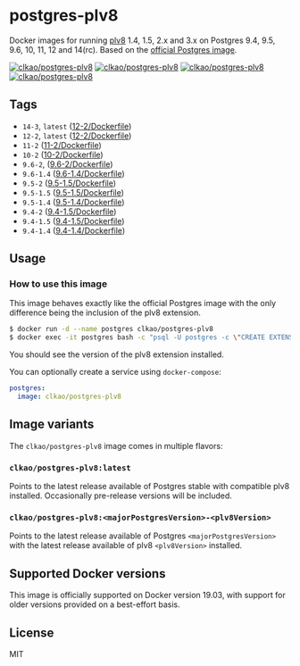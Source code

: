 # postgres-plv8

Docker images for running [plv8](https://github.com/plv8/plv8) 1.4, 1.5, 2.x and 3.x on Postgres 9.4, 9.5, 9.6, 10, 11, 12 and 14(rc). Based on the [official Postgres image](http://registry.hub.docker.com/_/postgres/).

[![clkao/postgres-plv8][docker-pulls-image]][docker-hub-url] [![clkao/postgres-plv8][docker-stars-image]][docker-hub-url] [![clkao/postgres-plv8][docker-size-image]][docker-hub-url] [![clkao/postgres-plv8][docker-layers-image]][docker-hub-url]

## Tags

- `14-3`, `latest` ([12-2/Dockerfile](https://github.com/clkao/docker-postgres-plv8/blob/master/14-3/Dockerfile))
- `12-2`, `latest` ([12-2/Dockerfile](https://github.com/clkao/docker-postgres-plv8/blob/master/12-2/Dockerfile))
- `11-2` ([11-2/Dockerfile](https://github.com/clkao/docker-postgres-plv8/blob/master/11-2/Dockerfile))
- `10-2` ([10-2/Dockerfile](https://github.com/clkao/docker-postgres-plv8/blob/master/10-2/Dockerfile))
- `9.6-2`, ([9.6-2/Dockerfile](https://github.com/clkao/docker-postgres-plv8/blob/master/9.6-2/Dockerfile))
- `9.6-1.4` ([9.6-1.4/Dockerfile](https://github.com/clkao/docker-postgres-plv8/blob/master/9.6-1.4/Dockerfile))
- `9.5-2` ([9.5-1.5/Dockerfile](https://github.com/clkao/docker-postgres-plv8/blob/master/9.5-2/Dockerfile))
- `9.5-1.5` ([9.5-1.5/Dockerfile](https://github.com/clkao/docker-postgres-plv8/blob/master/9.5-1.5/Dockerfile))
- `9.5-1.4` ([9.5-1.4/Dockerfile](https://github.com/clkao/docker-postgres-plv8/blob/master/9.5-1.4/Dockerfile))
- `9.4-2` ([9.4-1.5/Dockerfile](https://github.com/clkao/docker-postgres-plv8/blob/master/9.4-2/Dockerfile))
- `9.4-1.5` ([9.4-1.5/Dockerfile](https://github.com/clkao/docker-postgres-plv8/blob/master/9.4-1.5/Dockerfile))
- `9.4-1.4` ([9.4-1.4/Dockerfile](https://github.com/clkao/docker-postgres-plv8/blob/master/9.4-1.4/Dockerfile))

## Usage

### How to use this image

This image behaves exactly like the official Postgres image with the only difference being the inclusion of the plv8 extension.

```sh
$ docker run -d --name postgres clkao/postgres-plv8
$ docker exec -it postgres bash -c "psql -U postgres -c \"CREATE EXTENSION plv8; SELECT extversion FROM pg_extension WHERE extname = 'plv8';\""
```

You should see the version of the plv8 extension installed.

You can optionally create a service using `docker-compose`:

```yml
postgres:
  image: clkao/postgres-plv8
```

## Image variants

The `clkao/postgres-plv8` image comes in multiple flavors:

### `clkao/postgres-plv8:latest`

Points to the latest release available of Postgres stable with compatible plv8 installed. Occasionally pre-release versions will be included.

### `clkao/postgres-plv8:<majorPostgresVersion>-<plv8Version>`

Points to the latest release available of Postgres `<majorPostgresVersion>` with the latest release available of plv8 `<plv8Version>` installed.

## Supported Docker versions

This image is officially supported on Docker version 19.03, with support for older versions provided on a best-effort basis.

## License

MIT

[docker-hub-url]: https://hub.docker.com/r/clkao/postgres-plv8/
[docker-pulls-image]: https://img.shields.io/docker/pulls/clkao/postgres-plv8.svg?style=flat-square
[docker-stars-image]: https://img.shields.io/docker/stars/clkao/postgres-plv8.svg?style=flat-square
[docker-layers-image]: https://img.shields.io/microbadger/layers/clkao/postgres-plv8.svg?style=flat-square
[docker-size-image]: https://img.shields.io/microbadger/image-size/clkao/postgres-plv8.svg?style=flat-square

